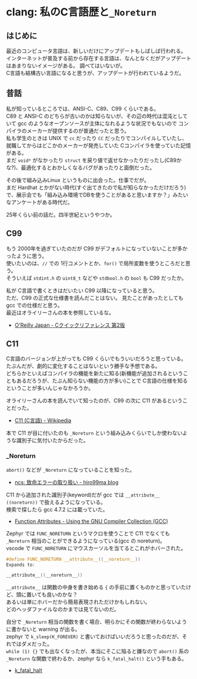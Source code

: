 # clang: 私のC言語歴と`_Noreturn`

## はじめに

最近のコンピュータ言語は、新しいだけにアップデートもしばしば行われる。  
インターネットが普及する前から存在する言語は、なんとなくだがアップデートはあまりないイメージがある。
調べてはいないが。  
C言語も結構古い言語になると思うが、アップデートが行われているようだ。  

## 昔話

私が知っているところでは、ANSI-C、C89、C99 くらいである。  
C89 と ANSI-C のどちらが古いのかは知らないが、その辺の時代は混沌としていて gcc のようなオープンソースが主体になれるような状況でもないので
コンパイラのメーカーが提供するのが普通だったと思う。  
私も学生のときは UNIX で `cc` だったり `CC` だったりでコンパイルしていたし、
就職してからはどこかのメーカーが発売していた Cコンパイラを使っていた記憶がある。  
まだ `void*` がなかったり `struct` を戻り値で返せなかったりだったし(C89かな?)、最適化するとおかしくなるバグがあったりと面倒だった。  

その後で組み込みLinux というものに出会った。仕事でだが。  
まだ Hardhat とかがない時代(すぐ出てきたので私が知らなかっただけだろう)で、展示会でも「組み込み環境でDBを使うことがあると思いますか？」みたいなアンケートがある時代だ。

25年くらい前の話だ。四半世紀というやつか。

## C99

もう 2000年を過ぎていたのだが C99 がデフォルトになっていないことが多かったように思う。  
使いたいのは、`//` での 1行コメントとか、`for()` で局所変数を使うところだと思う。  
そういえば `stdint.h` の `uint8_t` などや `stdbool.h` の `bool` も C99 だったか。

私が C言語で書くときはだいたい C99 以降になっていると思う。  
ただ、C99 の正式な仕様書を読んだことはない。
見たことがあったとしても gcc での仕様だと思う。  
最近はオライリーさんの本を参照しているな。

* [O'Reilly Japan - Cクイックリファレンス 第2版](https://www.oreilly.co.jp/books/9784873117812/)

## C11

C言語のバージョンが上がっても C99 くらいでもういいだろうと思っている。  
たぶんだが、劇的に変化することはないという勝手な予想である。  
どちらかといえばコンパイラの機能を新たに知る(新機能が追加されるということもあるだろうが、たぶん知らない機能の方が多い)ことで C言語の仕様を知るということが多いんじゃなかろうか。

オライリーさんの本を読んでいて知ったのが、C99 の次に C11 があるということだった。

* [C11 (C言語) - Wikipedia](https://ja.wikipedia.org/wiki/C11_%28C%E8%A8%80%E8%AA%9E%29)

本で C11 が目に付いたのも `_Noreturn` という組み込みくらいでしか使わないような識別子に気付いたからだった。

### _Noreturn

`abort()` などが `_Noreturn` になっていることを知った。

* [ncs: 致命エラーの取り扱い - hiro99ma blog](https://blog.hirokuma.work/2024/11/20241111-ncs.html)

C11 から追加された識別子(keyword)だが gcc では `__attribute__ ((noreturn))` で扱えるようになっている。  
検索で探したら gcc 4.7.2 には載っていた。

* [Function Attributes - Using the GNU Compiler Collection (GCC)](https://gcc.gnu.org/onlinedocs/gcc-4.7.2/gcc/Function-Attributes.html)

Zephyr では `FUNC_NORETURN` というマクロを使うことで C11 でなくても `_Noreturn` 相当のことができるようになっている(gcc の noreturn)。  
vscode で `FUNC_NORETURN` にマウスカーソルを当てるとこれがホバーされた。

```c
#define FUNC_NORETURN __attribute__((__noreturn__))
Expands to:

__attribute__((__noreturn__))
```

`__attribute__` は関数の中身を書き始める `{` の手前に置くものかと思っていたけど、頭に置いても良いのかな？  
あるいは単にホバーだから簡易表現されただけかもしれない。  
どのヘッダファイルなのかまでは見てないのだ。

自分で `_Noreturn` 相当の関数を書く場合、明らかにその関数が終わらないように書かないと warning が出る。  
zephyr で `k_sleep(K_FOREVER)` と書いておけばいいだろうと思ったのだが、それではダメだった。  
`while (1) {}` でも出なくなったが、本当にそこに陥ると嫌なので `abort()` 系の `_Noreturn` な関数で終わるか、zephyr なら `k_fatal_halt()` という手もある。

* [k_fatal_halt](https://developer.nordicsemi.com/nRF_Connect_SDK/doc-legacy/v1.7-branch/zephyr/reference/kernel/other/fatal.html#c.k_fatal_halt)

